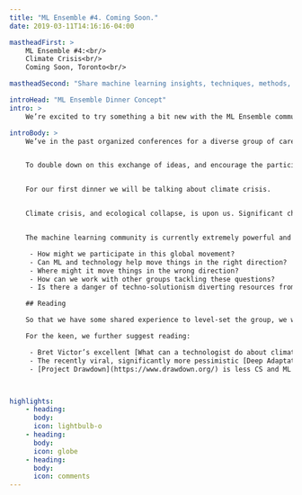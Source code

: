 ```yaml
---
title: "ML Ensemble #4. Coming Soon."
date: 2019-03-11T14:16:16-04:00

mastheadFirst: >
    ML Ensemble #4:<br/>
    Climate Crisis<br/>
    Coming Soon, Toronto<br/>

mastheadSecond: "Share machine learning insights, techniques, methods, and observations with your technical peers"

introHead: "ML Ensemble Dinner Concept"
intro: >
    We’re excited to try something a bit new with the ML Ensemble community.

introBody: >
    We’ve in the past organized conferences for a diverse group of carefully chosen highly technical machine learning leaders from industry and academia, with a focus on building community and  sharing knowledge.


    To double down on this exchange of ideas, and encourage the participation of the entire amazing ML Ensemble community, we are prototyping a new model, and organizing an even smaller group dinner of 15-20 people focused on a facilitated discussion of issues relevant to the group.


    For our first dinner we will be talking about climate crisis.


    Climate crisis, and ecological collapse, is upon us. Significant changes in our worldviews and ways of life are upcoming, and all communities are called to participate in strategies of mitigation and adaptation. We can either change or die.


    The machine learning community is currently extremely powerful and influential. However many of us have trouble knowing how we can bring our particular skill set to bear on this critical issue. A first step is for us to be having these conversations with each other. Themes that could come up:

     - How might we participate in this global movement?
     - Can ML and technology help move things in the right direction?
     - Where might it move things in the wrong direction?
     - How can we work with other groups tackling these questions?
     - Is there a danger of techno-solutionism diverting resources from better places?

    ## Reading

    So that we have some shared experience to level-set the group, we would like every participant to at least have read the recent [Tackling Climate Change with Machine Learning](https://arxiv.org/abs/1906.05433) paper, with many prominent AI researchers as co-authors.

    For the keen, we further suggest reading:

     - Bret Victor’s excellent [What can a technologist do about climate change?](http://worrydream.com/ClimateChange/).
     - The recently viral, significantly more pessimistic [Deep Adaptation](https://www.lifeworth.com/deepadaptation.pdf) paper, arguing that the case for significant social collapse is under-represented as there are major structural incentives to discourage such thought in the public arena. The paper has since led to global Deep Adaptation communities across disciplines working to understand how we might build society in the remnants of the one we are losing
     - [Project Drawdown](https://www.drawdown.org/) is less CS and ML specific, but provides many concrete suggestions of what we might do to mitigate, and is globally very influential, with global communities including [one in Toronto](https://drawdowntoronto.ca/)



highlights:
    - heading:
      body:
      icon: lightbulb-o
    - heading:
      body:
      icon: globe
    - heading:
      body:
      icon: comments
---
```

